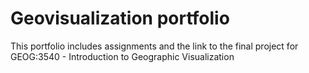 # Geovisualization portfolio
This portfolio includes assignments and the link to the final project for GEOG:3540 - Introduction to Geographic Visualization

